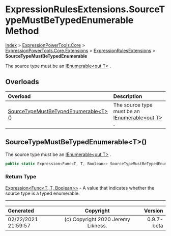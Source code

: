 ﻿# ExpressionRulesExtensions.SourceTypeMustBeTypedEnumerable Method

[Index](../index.md) > [ExpressionPowerTools.Core](ExpressionPowerTools.Core.a.md) > [ExpressionPowerTools.Core.Extensions](ExpressionPowerTools.Core.Extensions.n.md) > [ExpressionRulesExtensions](ExpressionPowerTools.Core.Extensions.ExpressionRulesExtensions.cs.md) > **SourceTypeMustBeTypedEnumerable**

The source type must be an [IEnumerable&lt;out T>](https://docs.microsoft.com/dotnet/api/system.collections.generic.ienumerable-1) .

## Overloads

| Overload | Description |
| :-- | :-- |
| [SourceTypeMustBeTypedEnumerable&lt;T>()](#sourcetypemustbetypedenumerablet) | The source type must be an [IEnumerable&lt;out T>](https://docs.microsoft.com/dotnet/api/system.collections.generic.ienumerable-1) . |
## SourceTypeMustBeTypedEnumerable&lt;T>()

The source type must be an [IEnumerable&lt;out T>](https://docs.microsoft.com/dotnet/api/system.collections.generic.ienumerable-1) .

```csharp
public static Expression<Func<T, T, Boolean>> SourceTypeMustBeTypedEnumerable<T>()
```

### Return Type

 [Expression&lt;Func&lt;T, T, Boolean>>](https://docs.microsoft.com/dotnet/api/system.linq.expressions.expression-1)  - A value that indicates whether the source type is a typed enumerable.



---

| Generated | Copyright | Version |
| :-- | :-: | --: |
| 02/22/2021 21:59:57 | (c) Copyright 2020 Jeremy Likness. | 0.9.7-beta |
